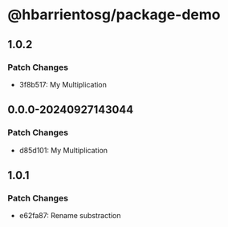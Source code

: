 # @hbarrientosg/package-demo

## 1.0.2

### Patch Changes

- 3f8b517: My Multiplication

## 0.0.0-20240927143044

### Patch Changes

- d85d101: My Multiplication

## 1.0.1

### Patch Changes

- e62fa87: Rename substraction
